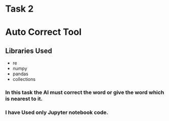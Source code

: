 # Task 2
# Auto Correct Tool

## Libraries Used
- re
- numpy
- pandas
- collections

### In this task the AI must correct the word or give the word which is nearest to it.  

### I have Used only Jupyter notebook code.
